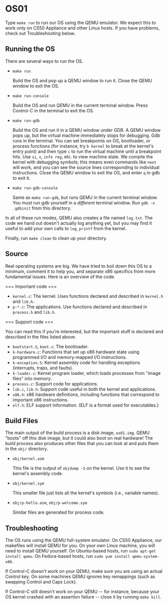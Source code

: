 OS01
=======

Type `make run` to run our OS using the QEMU emulator. We expect this
to work only on CS50 Appliance and other Linux hosts. If you have
problems, check out Troubleshooting below.

Running the OS
--------------

There are several ways to run the OS.

*   `make run`

    Build the OS and pop up a QEMU window to run it. Close the QEMU
    window to exit the OS.

*   `make run-console`

    Build the OS and run QEMU in the current terminal window. Press
    Control-C in the terminal to exit the OS.

*   `make run-gdb`

    Build the OS and run it in a QEMU window under GDB. A QEMU window
    pops up, but the virtual machine immediately stops for debugging.
    Gdb runs in the terminal. You can set breakpoints on OS,
    bootloader, or process functions (for instance, try `b kernel` to
    break at the kernel's entry point) and then type `c` to run the
    virtual machine until a breakpoint hits. Use `si`, `x`, `info
    reg`, etc. to view machine state. We compile the kernel with
    debugging symbols; this means even commands like `next` will work,
    and you can see the source lines corresponding to individual
    instructions. Close the QEMU window to exit the OS, and enter `q`
    in gdb to exit it.

*   `make run-gdb-console`

    Same as `make run-gdb`, but runs QEMU in the current terminal
    window. You must run gdb yourself in a *different* terminal
    window. Run `gdb -x .gdbinit` from this directory.

In all of these run modes, QEMU also creates a file named `log.txt`.
The code we hand out doesn't actually log anything yet, but you may
find it useful to add your own calls to `log_printf` from the kernel.

Finally, run `make clean` to clean up your directory.

Source
------

Real operating systems are big. We have tried to boil down this OS to
a minimum, comment it to help you, and separate x86 specifics from
more fundamental issues. Here is an overview of the code.

=== Important code ===

*   `kernel.c`: The kernel. Uses functions declared and described in
    `kernel.h` and `lib.h`.
*	`p-*.c`: The applications.
    Use functions declared and described in `process.h` and `lib.h`.

=== Support code ===

You can read this if you're interested, but the important stuff is
declared and described in the files listed above.

*   `bootstart.S`, `boot.c`: The bootloader.
*   `k-hardware.c`: Functions that set up x86 hardware state using
    programmed I/O and memory-mapped I/O instructions.
*   `k-exception.S`: Kernel assembly code for handling exceptions
    (interrupts, traps, and faults).
*   `k-loader.c`: Kernel program loader, which loads processes from
    "image files" into memory.
*   `process.c`: Support code for applications.
*   `lib.c`, `lib.h`: Support code useful in both the kernel and
    applications.
*   `x86.h`: x86 hardware definitions, including functions that
    correspond to important x86 instructions.
*   `elf.h`: ELF support information. (ELF is a format used for
    executables.)

Build Files
-----------

The main output of the build process is a disk image, `os01.img`. QEMU
"boots" off this disk image, but it could also boot on real hardware!
The build process also produces other files that you can look at and
puts them in the `obj/` directory.

*   `obj/kernel.asm`

    This file is the output of `objdump -S` on the kernel. Use it to see
    the kernel's assembly code.

*   `obj/kernel.sym`

    This smaller file just lists all the kernel's symbols (i.e.,
    variable names).

*   `obj/p-hello.asm`, `obj/p-welcome.sym`

    Similar files are generated for process code.

Troubleshooting
---------------

The OS runs using the QEMU full-system emulator. On CS50 Appliance,
our makefiles will install QEMU for you. On your own Linux machine,
you will need to install QEMU yourself. On Ubuntu-based hosts, run
`sudo apt-get install qemu`. On Fedora-based hosts, run `sudo yum
install qemu-system-x86`.

If Control-C doesn't work on your QEMU, make sure you are using an
actual Control key. On some machines QEMU ignores key remappings (such
as swapping Control and Caps Lock).

If Control-C still doesn't work on your QEMU -- for instance, because
your OS kernel crashed with an assertion failure -- close it by
running `make kill`.
